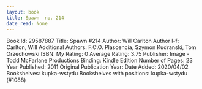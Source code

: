 ```yaml
---
layout: book
title: Spawn  no. 214
date_read: None
---
```


Book Id: 29587887
Title: Spawn #214
Author: Will Carlton
Author l-f: Carlton, Will
Additional Authors: F.C.O. Plascencia, Szymon Kudranski, Tom Orzechowski
ISBN: 
My Rating: 0
Average Rating: 3.75
Publisher: Image - Todd McFarlane Productions
Binding: Kindle Edition
Number of Pages: 23
Year Published: 2011
Original Publication Year: 
Date Added: 2020/04/02
Bookshelves: kupka-wstydu
Bookshelves with positions: kupka-wstydu (#1088)


